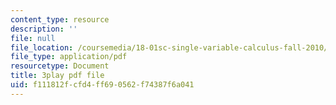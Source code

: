 ```yaml
---
content_type: resource
description: ''
file: null
file_location: /coursemedia/18-01sc-single-variable-calculus-fall-2010/f111812fcfd4ff690562f74387f6a041_aeXp1zC6Hls.pdf
file_type: application/pdf
resourcetype: Document
title: 3play pdf file
uid: f111812f-cfd4-ff69-0562-f74387f6a041
---
```

